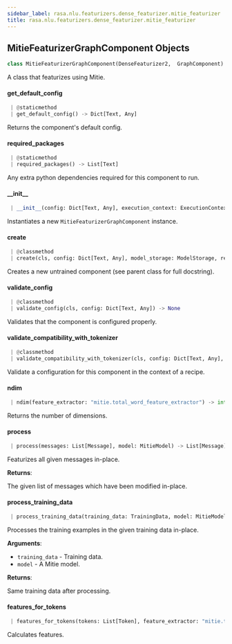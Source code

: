```yaml
---
sidebar_label: rasa.nlu.featurizers.dense_featurizer.mitie_featurizer
title: rasa.nlu.featurizers.dense_featurizer.mitie_featurizer
---
```

## MitieFeaturizerGraphComponent Objects

```python
class MitieFeaturizerGraphComponent(DenseFeaturizer2,  GraphComponent)
```

A class that featurizes using Mitie.

#### get\_default\_config

```python
 | @staticmethod
 | get_default_config() -> Dict[Text, Any]
```

Returns the component&#x27;s default config.

#### required\_packages

```python
 | @staticmethod
 | required_packages() -> List[Text]
```

Any extra python dependencies required for this component to run.

#### \_\_init\_\_

```python
 | __init__(config: Dict[Text, Any], execution_context: ExecutionContext) -> None
```

Instantiates a new `MitieFeaturizerGraphComponent` instance.

#### create

```python
 | @classmethod
 | create(cls, config: Dict[Text, Any], model_storage: ModelStorage, resource: Resource, execution_context: ExecutionContext) -> "MitieFeaturizerGraphComponent"
```

Creates a new untrained component (see parent class for full docstring).

#### validate\_config

```python
 | @classmethod
 | validate_config(cls, config: Dict[Text, Any]) -> None
```

Validates that the component is configured properly.

#### validate\_compatibility\_with\_tokenizer

```python
 | @classmethod
 | validate_compatibility_with_tokenizer(cls, config: Dict[Text, Any], tokenizer_type: Type[Tokenizer]) -> None
```

Validate a configuration for this component in the context of a recipe.

#### ndim

```python
 | ndim(feature_extractor: "mitie.total_word_feature_extractor") -> int
```

Returns the number of dimensions.

#### process

```python
 | process(messages: List[Message], model: MitieModel) -> List[Message]
```

Featurizes all given messages in-place.

**Returns**:

  The given list of messages which have been modified in-place.

#### process\_training\_data

```python
 | process_training_data(training_data: TrainingData, model: MitieModel) -> TrainingData
```

Processes the training examples in the given training data in-place.

**Arguments**:

- `training_data` - Training data.
- `model` - A Mitie model.
  

**Returns**:

  Same training data after processing.

#### features\_for\_tokens

```python
 | features_for_tokens(tokens: List[Token], feature_extractor: "mitie.total_word_feature_extractor") -> Tuple[np.ndarray, np.ndarray]
```

Calculates features.

